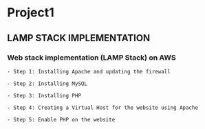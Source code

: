# Project1

## LAMP STACK IMPLEMENTATION



### Web stack implementation (LAMP Stack) on AWS

	- Step 1: Installing Apache and updating the firewall

    - Step 2: Installing MySQL

    - Step 3: Installing PHP

    - Step 4: Creating a Virtual Host for the website using Apache
    
    - Step 5: Enable PHP on the website 